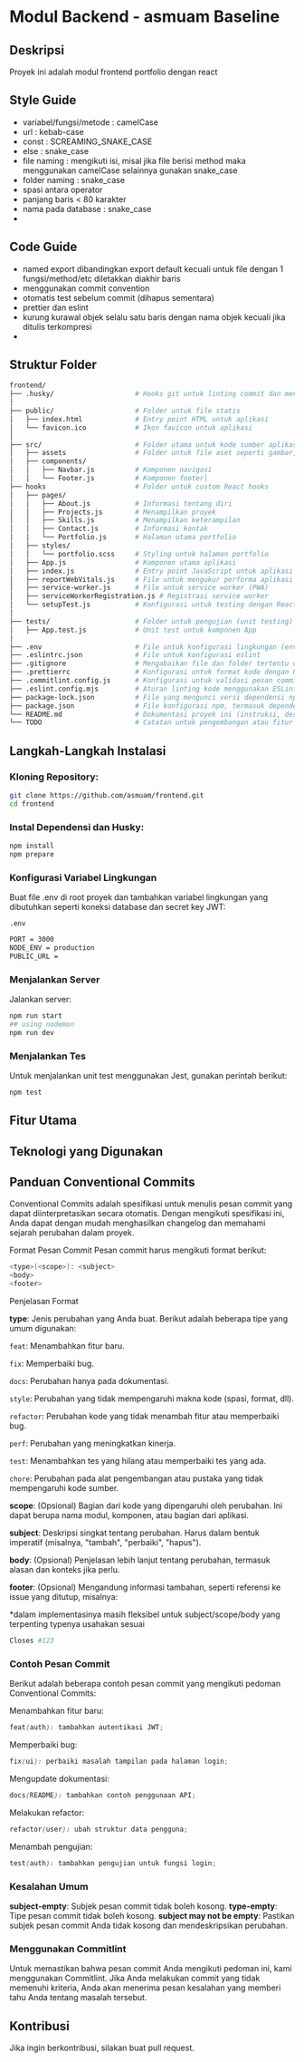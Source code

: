 # Modul Backend - asmuam Baseline

## Deskripsi

Proyek ini adalah modul frontend portfolio dengan react

## Style Guide

- variabel/fungsi/metode : camelCase
- url : kebab-case
- const : SCREAMING_SNAKE_CASE
- else : snake_case
- file naming : mengikuti isi, misal
  jika file berisi method maka menggunakan camelCase selainnya
  gunakan snake_case
- folder naming : snake_case
- spasi antara operator
- panjang baris < 80 karakter
- nama pada database : snake_case
-

## Code Guide

- named export dibandingkan export default kecuali untuk file dengan 1 fungsi/method/etc diletakkan diakhir baris
- menggunakan commit convention
- otomatis test sebelum commit (dihapus sementara)
- prettier dan eslint
- kurung kurawal objek selalu satu baris dengan nama objek kecuali jika ditulis terkompresi
-

## Struktur Folder

```bash
frontend/
├── .husky/                    # Hooks git untuk linting commit dan menjalankan skrip sebelum commit
│
├── public/                    # Folder untuk file statis
│   ├── index.html             # Entry point HTML untuk aplikasi
│   └── favicon.ico            # Ikon favicon untuk aplikasi
│
├── src/                       # Folder utama untuk kode sumber aplikasi
│   ├── assets                 # Folder untuk file aset seperti gambar, font, dan media lainnya
│   ├── components/
│   │   ├── Navbar.js          # Komponen navigasi
│   │   └── Footer.js          # Komponen footer│
├── hooks                      # Folder untuk custom React hooks
│   ├── pages/
│   │   ├── About.js           # Informasi tentang diri
│   │   ├── Projects.js        # Menampilkan proyek
│   │   ├── Skills.js          # Menampilkan keterampilan
│   │   ├── Contact.js         # Informasi kontak
│   │   └── Portfolio.js       # Halaman utama portfolio
│   ├── styles/
│   │   └── portfolio.scss     # Styling untuk halaman portfolio
│   ├── App.js                 # Komponen utama aplikasi
│   ├── index.js               # Entry point JavaScript untuk aplikasi (rendering React)
│   ├── reportWebVitals.js     # File untuk mengukur performa aplikasi (opsional)
│   ├── service-worker.js      # File untuk service worker (PWA)
│   ├── serviceWorkerRegistration.js # Registrasi service worker
│   └── setupTest.js           # Konfigurasi untuk testing dengan React Testing Library
│
├── tests/                     # Folder untuk pengujian (unit testing)
│   ├── App.test.js            # Unit test untuk komponen App
│
├── .env                       # File untuk konfigurasi lingkungan (environment variables)
├── .eslintrc.json             # File untuk konfigurasi eslint
├── .gitignore                 # Mengabaikan file dan folder tertentu dari version control (Git)
├── .prettierrc                # Konfigurasi untuk format kode dengan Prettier
├── .commitlint.config.js      # Konfigurasi untuk validasi pesan commit dengan Commitlint
├── .eslint.config.mjs         # Aturan linting kode menggunakan ESLint
├── package-lock.json          # File yang mengunci versi dependensi npm
├── package.json               # File konfigurasi npm, termasuk dependensi dan skrip
└── README.md                  # Dokumentasi proyek ini (instruksi, deskripsi, dll.)
└── TODO                       # Catatan untuk pengembangan atau fitur yang harus ditambahkan

```

## Langkah-Langkah Instalasi

### Kloning Repository:

```bash
git clone https://github.com/asmuam/frontend.git
cd frontend
```

### Instal Dependensi dan Husky:

```bash
npm install
npm prepare
```

### Konfigurasi Variabel Lingkungan

Buat file .env di root proyek dan tambahkan variabel lingkungan yang dibutuhkan seperti koneksi database dan secret key JWT:

`.env`

```bash
PORT = 3000
NODE_ENV = production
PUBLIC_URL =
```

### Menjalankan Server

Jalankan server:

```bash
npm run start
## using nodemon
npm run dev
```

### Menjalankan Tes

Untuk menjalankan unit test menggunakan Jest, gunakan perintah berikut:

```bash
npm test
```

## Fitur Utama

## Teknologi yang Digunakan

## Panduan Conventional Commits

Conventional Commits adalah spesifikasi untuk menulis pesan commit yang dapat diinterpretasikan secara otomatis. Dengan mengikuti spesifikasi ini, Anda dapat dengan mudah menghasilkan changelog dan memahami sejarah perubahan dalam proyek.

Format Pesan Commit
Pesan commit harus mengikuti format berikut:

```bash
<type>(<scope>): <subject>
<body>
<footer>
```

Penjelasan Format

**type**: Jenis perubahan yang Anda buat. Berikut adalah beberapa tipe yang umum digunakan:

`feat`: Menambahkan fitur baru.

`fix`: Memperbaiki bug.

`docs`: Perubahan hanya pada dokumentasi.

`style`: Perubahan yang tidak mempengaruhi makna kode (spasi, format, dll).

`refactor`: Perubahan kode yang tidak menambah fitur atau memperbaiki bug.

`perf`: Perubahan yang meningkatkan kinerja.

`test`: Menambahkan tes yang hilang atau memperbaiki tes yang ada.

`chore`: Perubahan pada alat pengembangan atau pustaka yang tidak mempengaruhi kode sumber.

**scope**: (Opsional) Bagian dari kode yang dipengaruhi oleh perubahan. Ini dapat berupa nama modul, komponen, atau bagian dari aplikasi.

**subject**: Deskripsi singkat tentang perubahan. Harus dalam bentuk imperatif (misalnya, "tambah", "perbaiki", "hapus").

**body**: (Opsional) Penjelasan lebih lanjut tentang perubahan, termasuk alasan dan konteks jika perlu.

**footer**: (Opsional) Mengandung informasi tambahan, seperti referensi ke issue yang ditutup, misalnya:

\*dalam implementasinya masih fleksibel untuk subject/scope/body yang terpenting typenya usahakan sesuai

```bash
Closes #123
```

### Contoh Pesan Commit

Berikut adalah beberapa contoh pesan commit yang mengikuti pedoman Conventional Commits:

Menambahkan fitur baru:

```scss
feat(auth): tambahkan autentikasi JWT;
```

Memperbaiki bug:

```scss
fix(ui): perbaiki masalah tampilan pada halaman login;
```

Mengupdate dokumentasi:

```scss
docs(README): tambahkan contoh penggunaan API;
```

Melakukan refactor:

```scss
refactor(user): ubah struktur data pengguna;
```

Menambah pengujian:

```scss
test(auth): tambahkan pengujian untuk fungsi login;
```

### Kesalahan Umum

**subject-empty**: Subjek pesan commit tidak boleh kosong.
**type-empty**: Tipe pesan commit tidak boleh kosong.
**subject may not be empty**: Pastikan subjek pesan commit Anda tidak kosong dan mendeskripsikan perubahan.

### Menggunakan Commitlint

Untuk memastikan bahwa pesan commit Anda mengikuti pedoman ini, kami menggunakan Commitlint. Jika Anda melakukan commit yang tidak memenuhi kriteria, Anda akan menerima pesan kesalahan yang memberi tahu Anda tentang masalah tersebut.

## Kontribusi

Jika ingin berkontribusi, silakan buat pull request.
